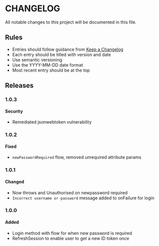 # CHANGELOG

All notable changes to this project will be documented in this file.

## Rules
- Entries should follow guidance from [Keep a Changelog](https://keepachangelog.com/en/1.0.0/)
- Each entry should be titled with version and date
- Use semantic versioning
- Use the YYYY-MM-DD date format
- Most recent entry should be at the top


## Releases

### 1.0.3
#### Security
- Remediated jsonwebtoken vulnerability

### 1.0.2
#### Fixed
- `newPasswordRequired` flow, removed unrequired attribute params

### 1.0.1
#### Changed
- Now throws and Unauthorised on newpassword required
- `Incorrect username or password` message added to onFailure for login

### 1.0.0
#### Added
- Login method with flow for when new password is required
- RefreshSession to enable user to get a new ID token once